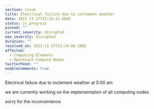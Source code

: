 ```yaml
---
section: issue
title: Electrical failure due to inclement weather
date: 2021-11-27T15:23:21.604Z
status: in_progress
pinned: ""
current_severity: disrupted
max_severity: disrupted
duration: ""
resolved_on: 2021-11-27T15:24:00.100Z
affected:
  - Computing Elements
  - OpenStack Compute Nodes
twitterFeed: ""
enableComments: true
---
```

Electrical failure due to inclement weather at 5:00 am

we are currently working on the implementation of all computing nodes

sorry for the inconvenience